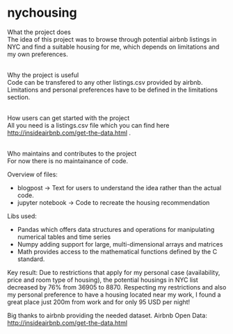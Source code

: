 # nychousing

What the project does	 <br />
The idea of this project was to browse through potential airbnb listings in NYC and find a suitable housing for me, which depends on limitations and my own preferences. <br />
 <br />

Why the project is useful <br />
Code can be transfered to any other listings.csv provided by airbnb. Limitations and personal preferences have to be defined in the limitations section. <br />
 <br />

How users can get started with the project  <br />
All you need is a listings.csv file which you can find here http://insideairbnb.com/get-the-data.html .  <br />
 <br />

Who maintains and contributes to the project  <br />
For now there is no maintainance of code.

Overview of files: <br />
- blogpost -> Text for users to understand the idea rather than the actual code.
- jupyter notebook -> Code to recreate the housing recommendation

Libs used: <br />
- Pandas which offers data structures and operations for manipulating numerical tables and time series <br />
- Numpy adding support for large, multi-dimensional arrays and matrices <br />
- Math provides access to the mathematical functions defined by the C standard. <br />

Key result:
Due to restrictions that apply for my personal case (availability, price and room type of housing), the potential housings in NYC list decreased by 76% from 36905 to 8870.
Respecting my restrictions and also my personal preference to have a housing located near my work, I found a great place just 200m from work and for only 95 USD per night!

Big thanks to airbnb providing the needed dataset.
Airbnb Open Data: http://insideairbnb.com/get-the-data.html 
